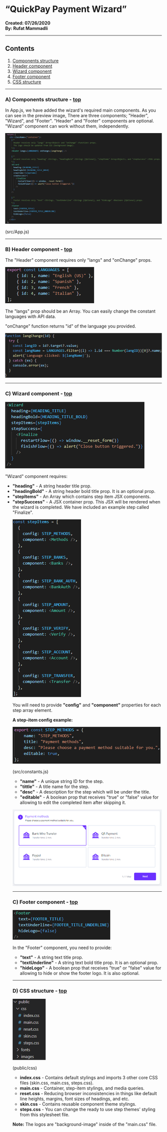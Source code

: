 “QuickPay Payment Wizard”
=========================

**Created: 07/26/2020  
By: Rufat Mammadli**

* * *

Contents
--------

1.  [Components structure](#componentsstructure)
2.  [Header component](#headercomponent)
3.  [Wizard component](#wizardcomponent)
4.  [Footer component](#footercomponent)
5.  [CSS structure](#cssstructure)

* * *

### **A) Components structure** - [top](#componentsstructure)

In App.js, we have added the wizard's required main components. As you can see in the preview image, There are three components; "Header", "Wizard", and "Footer". "Header" and "Footer" components are optional. "Wizard" component can work without them, independently.

[![Component structure](https://github.com/rufat/payframe-masterpay/blob/master/documentation/assets/images/componentstructure.png)](assets/images/componentstructure.png)

(src/App.js)

* * *

### **B) Header component** - [top](#headercomponent)

The "Header" component requires only "langs" and "onChange" props.

![Languages constant](https://github.com/rufat/payframe-masterpay/blob/master/documentation/assets/images/languagesconstants.png)

The "langs" prop should be an Array<Object>. You can easily change the constant languages with API data.

"onChange" function returns "id" of the language you provided.

![Language change function](https://github.com/rufat/payframe-masterpay/blob/master/documentation/assets/images/langchangefunction.png)

* * *

### **C) Wizard component** - [top](#wizardcomponent)

![<Wizard> component JSX](https://github.com/rufat/payframe-masterpay/blob/master/documentation/assets/images/wizardcomponentjsx.png)

"Wizard" component requires:

*   **"heading"** - A string header title prop.
*   **"headingBold"** - A string header bold title prop. It is an optional prop.
*   **"stepItems"** - An Array<Object> which contains step item JSX components.
*   **"stepSuccess"** - A JSX container prop. This JSX will be rendered when the wizard is completed. We have included an example step called "Finalize".

![Step item array](https://github.com/rufat/payframe-masterpay/blob/master/documentation/assets/images/stepitemsarray.png)

You will need to provide **"config"** and **"component"** properties for each step array element.

**A step-item config example:**

![Step item config object](https://github.com/rufat/payframe-masterpay/blob/master/documentation/assets/images/stepconfigobject.png)

(src/constants.js)

*   **"name"** - A unique string ID for the step.
*   **"tittle"** - A title name for the step.
*   **"desc"** - A description for the step which will be under the title.
*   **"editable"** - A boolean prop that receives "true" or "false" value for allowing to edit the completed item after skipping it.

![An example step item](https://github.com/rufat/payframe-masterpay/blob/master/documentation/assets/images/examplestepitem.png)

* * *

### **C) Footer component** - [top](#footercomponent)

![Footer component](https://github.com/rufat/payframe-masterpay/blob/master/documentation/assets/images/footercomponent.png)

In the "Footer" component, you need to provide:

*   **"text"** - A string text title prop.
*   **"textUnderline"** - A string text bold title prop. It is an optional prop.
*   **"hideLogo"** - A boolean prop that receives "true" or "false" value for allowing to hide or show the footer logo. It is also optional.

* * *

### **D) CSS structure** - [top](#cssstructure)

![CSS files](https://github.com/rufat/payframe-masterpay/blob/master/documentation/assets/images/cssfiles.png)

(public/css)

*   **index.css** - Contains default stylings and imports 3 other core CSS files (skin.css, main.css, steps.css).
*   **main.css** - Container, step-item stylings, and media queries.
*   **reset.css** - Reducing browser inconsistencies in things like default line heights, margins, font sizes of headings, and etc.
*   **skin.css** - Contains reusable component theme stylings.
*   **steps.css** - You can change the ready to use step themes' styling from this stylesheet file.

**Note:** The logos are "background-image" inside of the "main.css" file.
